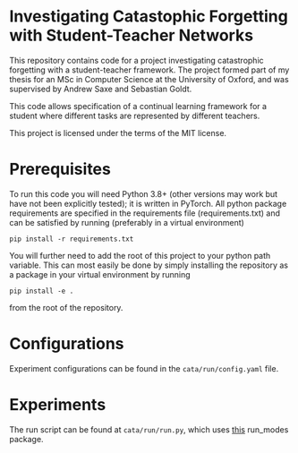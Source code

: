 # Investigating Catastophic Forgetting with Student-Teacher Networks

This repository contains code for a project investigating catastrophic forgetting with 
a student-teacher framework. The project formed part of my thesis for an MSc in Computer Science at the University 
of Oxford, and was supervised by Andrew Saxe and Sebastian Goldt.

This code allows specification of a continual learning framework for a student
where different tasks are represented by different teachers.

This project is licensed under the terms of the MIT license.

# Prerequisites

To run this code you will need Python 3.8+ (other versions may work but have not been explicitly tested); it is written in PyTorch. All python package requirements are 
specified in the requirements file (requirements.txt) and can be satisfied by running (preferably in a virtual environment)

```pip install -r requirements.txt```

You will further need to add the root of this project to your python path variable. This can most easily be done by simply installing the repository as a package in your virtual environment
by running 

```pip install -e .```

from the root of the repository.

# Configurations

Experiment configurations can be found in the ```cata/run/config.yaml``` file. 

# Experiments

The run script can be found at ```cata/run/run.py```, which uses [this](https://github.com/seblee97/run_modes) run_modes package.
